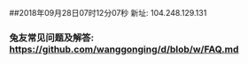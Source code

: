 ##2018年09月28日07时12分07秒 新址: 104.248.129.131
### 兔友常见问题及解答: https://github.com/wanggonging/d/blob/w/FAQ.md
